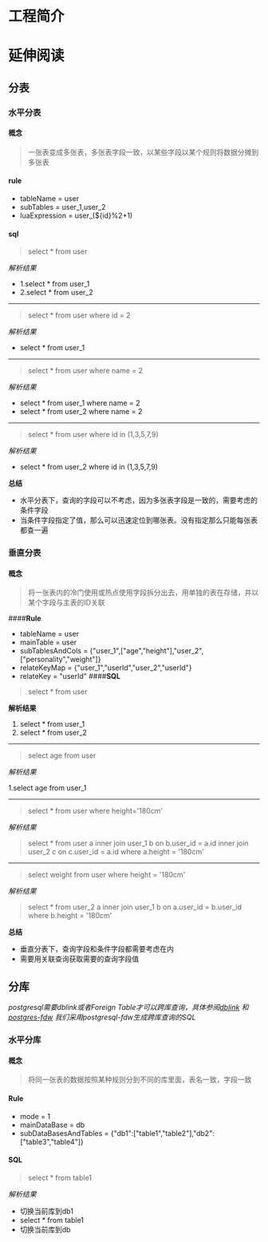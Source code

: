 # 工程简介

# 延伸阅读

## 分表

### 水平分表

#### 概念
>一张表变成多张表，多张表字段一致，以某些字段以某个规则将数据分摊到多张表

#### **rule**
* tableName = user
* subTables = user_1,user_2
* luaExpression = user_(${id}%2+1)
#### **sql**

>select * from user

_解析结果_

* 1.select * from user_1
* 2.select * from user_2
----
>select * from user where id = 2

_解析结果_

* select * from user_1
----
> select * from user where name = 2

_解析结果_

* select * from user_1 where name = 2
* select * from user_2 where name = 2
----
> select * from user where id in (1,3,5,7,9)

_解析结果_

* select * from user_2 where id in (1,3,5,7,9)

**总结**

- 水平分表下，查询的字段可以不考虑，因为多张表字段是一致的，需要考虑的条件字段
- 当条件字段指定了值，那么可以迅速定位到哪张表。没有指定那么只能每张表都查一遍
### 垂直分表
#### 概念
>将一张表内的冷门使用或热点使用字段拆分出去，用单独的表在存储，并以某个字段与主表的ID关联

####**Rule**
* tableName = user
* mainTable = user
* subTablesAndCols = {"user_1",["age","height"],"user_2",["personality","weight"]}
* relateKeyMap = {"user_1","userId","user_2","userId"}
* relateKey = "userId"
####**SQL**
> select * from user

__解析结果__

1. select * from user_1
1. select * from user_2
----
> select age from user

_解析结果_

1.select age from user_1 

----
>select * from user where height='180cm'

_解析结果_

>select * from user a
>inner join user_1 b on b.user_id = a.id 
>inner join user_2 c on c.user_id = a.id
>where a.height = '180cm'

----

> select weight from user where height = '180cm'

_解析结果_

>select * from user_2 a
>inner join user_1 b on a.user_id = b.user_id
>where b.height = '180cm'

**总结**
- 垂直分表下，查询字段和条件字段都需要考虑在内
- 需要用关联查询获取需要的查询字段值
## 分库
*postgresql需要dblink或者Foreign Table才可以跨库查询，具体参阅[dblink](http://www.postgres.cn/docs/12/dblink.html) 和 [postgres-fdw](http://www.postgres.cn/docs/12/postgres-fdw.html)*
_我们采用postgresql-fdw生成跨库查询的SQL_
### 水平分库

#### 概念
>将同一张表的数据按照某种规则分到不同的库里面，表名一致，字段一致

#### **Rule**
* mode = 1
* mainDataBase = db
* subDataBasesAndTables = {"db1":["table1","table2"],"db2":["table3","table4"]}
#### **SQL**
>select * from table1

_解析结果_
* 切换当前库到db1
* select * from table1
* 切换当前库到db







